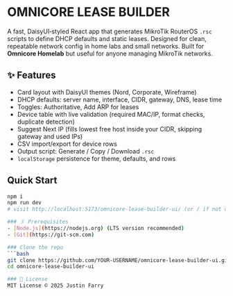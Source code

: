 # OMNICORE LEASE BUILDER

A fast, DaisyUI‑styled React app that generates MikroTik RouterOS `.rsc` scripts to define DHCP defaults and static leases. Designed for clean, repeatable network config in home labs and small networks. Built for **Omnicore Homelab** but useful for anyone managing MikroTik networks.

## ✨ Features
- Card layout with DaisyUI themes (Nord, Corporate, Wireframe)
- DHCP defaults: server name, interface, CIDR, gateway, DNS, lease time
- Toggles: Authoritative, Add ARP for leases
- Device table with live validation (required MAC/IP, format checks, duplicate detection)
- Suggest Next IP (fills lowest free host inside your CIDR, skipping gateway and used IPs)
- CSV import/export for device rows
- Output script: Generate / Copy / Download `.rsc`
- `localStorage` persistence for theme, defaults, and rows

## Quick Start
```bash
npm i
npm run dev
# visit http://localhost:5173/omnicore-lease-builder-ui/ (or / if not using GH Pages base)

### 🖇️ Prerequisites
- [Node.js](https://nodejs.org) (LTS version recommended)
- [Git](https://git-scm.com)

### Clone the repo
```bash
git clone https://github.com/YOUR-USERNAME/omnicore-lease-builder-ui.git
cd omnicore-lease-builder-ui

### 📜 License
MIT License © 2025 Justin Farry